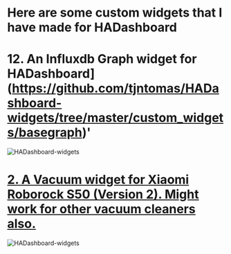 # Here are some custom widgets that I have made for HADashboard



# 12. An Influxdb Graph widget for HADashboard](https://github.com/tjntomas/HADashboard-widgets/tree/master/custom_widgets/basegraph)'

![HADashboard-widgets](https://github.com/tjntomas/HADashboard-widgets/blob/master/img/influx_graph2.png?raw=true)

# [2. A Vacuum widget for Xiaomi Roborock S50 (Version 2). Might work for other vacuum cleaners also.](https://github.com/tjntomas/HADashboard-widgets/tree/master/custom_widgets/basevacuum)

![HADashboard-widgets](https://github.com/tjntomas/HADashboard-widgets/blob/master/img/vacuum_widget.png?raw=true)





